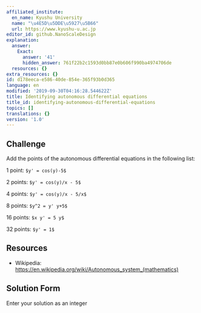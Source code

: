 ```yaml
---
affiliated_institute:
  en_name: Kyushu University
  name: "\u4E5D\u5DDE\u5927\u5B66"
  url: https://www.kyushu-u.ac.jp
editor_id: github.NanoScaleDesign
explanation:
  answer:
    Exact:
      answer: '41'
      hidden_answer: 761f22b2c1593d0bb87e0b606f990ba4974706de
  resources: {}
extra_resources: {}
id: d178eeca-e586-40de-854e-365f93b0d365
language: en
modified: '2019-09-30T04:16:28.544622Z'
title: Identifying autonomous differential equations
title_id: identifying-autonomous-differential-equations
topics: []
translations: {}
version: '1.0'
---
```


## Challenge
Add the points of the autonomous differential equations in the following list:

1 point: `$y' = cos(y)-5$`

2 points: `$y' = cos(y)/x - 5$`

4 points: `$y' = cos(y)/x - 5/x$`

8 points: `$y^2 = y' y+5$`

16 points: `$x y' = 5 y$`

32 points: `$y' = 1$`


## Resources
- Wikipedia: https://en.wikipedia.org/wiki/Autonomous_system_(mathematics)


## Solution Form
Enter your solution as an integer
